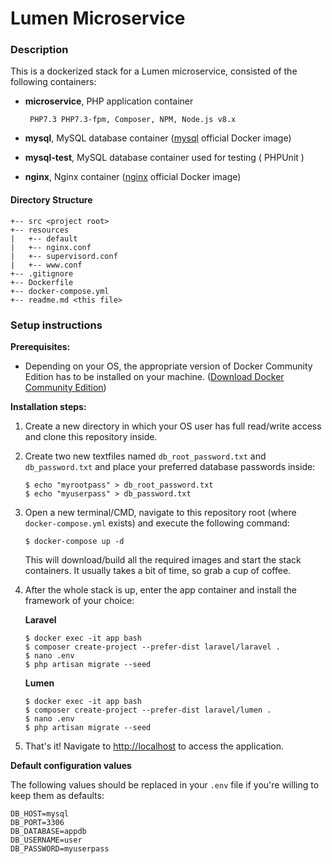# Lumen Microservice

### **Description**

This is a dockerized stack for a Lumen microservice, consisted of the following containers:
-  **microservice**, PHP application container

        PHP7.3 PHP7.3-fpm, Composer, NPM, Node.js v8.x
    
-  **mysql**, MySQL database container ([mysql](https://hub.docker.com/_/mysql/) official Docker image)
-  **mysql-test**, MySQL database container used for testing ( PHPUnit )
-  **nginx**, Nginx container ([nginx](https://hub.docker.com/_/nginx/) official Docker image)

#### **Directory Structure**
```
+-- src <project root>
+-- resources
|   +-- default
|   +-- nginx.conf
|   +-- supervisord.conf
|   +-- www.conf
+-- .gitignore
+-- Dockerfile
+-- docker-compose.yml
+-- readme.md <this file>
```

### **Setup instructions**

**Prerequisites:** 

* Depending on your OS, the appropriate version of Docker Community Edition has to be installed on your machine.  ([Download Docker Community Edition](https://hub.docker.com/search/?type=edition&offering=community))

**Installation steps:** 

1. Create a new directory in which your OS user has full read/write access and clone this repository inside.

2. Create two new textfiles named `db_root_password.txt` and `db_password.txt` and place your preferred database passwords inside:

    ```
    $ echo "myrootpass" > db_root_password.txt
    $ echo "myuserpass" > db_password.txt
    ```

3. Open a new terminal/CMD, navigate to this repository root (where `docker-compose.yml` exists) and execute the following command:

    ```
    $ docker-compose up -d
    ```

    This will download/build all the required images and start the stack containers. It usually takes a bit of time, so grab a cup of coffee.

4. After the whole stack is up, enter the app container and install the framework of your choice:

    **Laravel**

    ```
    $ docker exec -it app bash
    $ composer create-project --prefer-dist laravel/laravel .
    $ nano .env
    $ php artisan migrate --seed
    ```

    **Lumen**

    ```
    $ docker exec -it app bash
    $ composer create-project --prefer-dist laravel/lumen .
    $ nano .env
    $ php artisan migrate --seed
    ```

5. That's it! Navigate to [http://localhost](http://localhost) to access the application.

**Default configuration values** 

The following values should be replaced in your `.env` file if you're willing to keep them as defaults:
    
    DB_HOST=mysql
    DB_PORT=3306
    DB_DATABASE=appdb
    DB_USERNAME=user
    DB_PASSWORD=myuserpass
    

